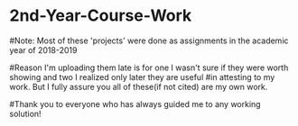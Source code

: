 # 2nd-Year-Course-Work

#Note: Most of these 'projects' were done as assignments in the academic year of 2018-2019

#Reason I'm uploading them late is for one I wasn't sure if they were worth showing and two I realized only later they are useful 
#in attesting to my work. But I fully assure you all of these(if not cited) are my own work.

#Thank you to everyone who has always guided me to any working solution!
